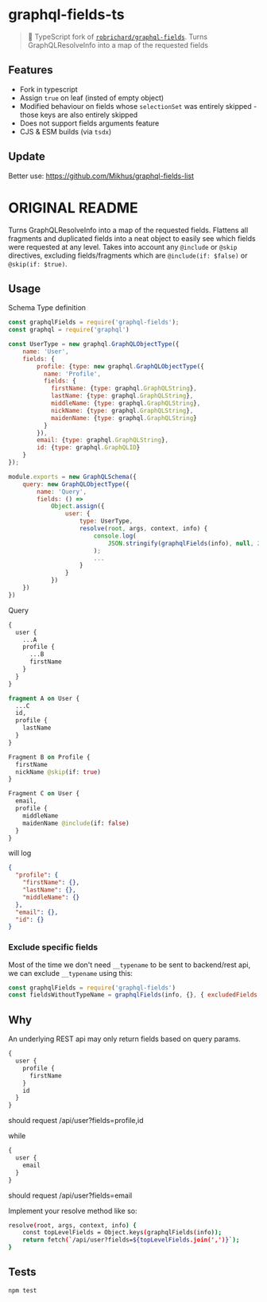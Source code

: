 # graphql-fields-ts

> 🍴 TypeScript fork of [`robrichard/graphql-fields`](https://github.com/robrichard/graphql-fields). Turns GraphQLResolveInfo into a map of the requested fields

## Features

- Fork in typescript
- Assign `true` on leaf (insted of empty object)
- Modified behaviour on fields whose `selectionSet` was entirely skipped - those keys are also entirely skipped
- Does not support fields arguments feature
- CJS & ESM builds (via `tsdx`)

## Update

Better use: https://github.com/Mikhus/graphql-fields-list


# ORIGINAL README

Turns GraphQLResolveInfo into a map of the requested fields. Flattens all fragments and duplicated fields into a neat object to easily see which fields were requested at any level. Takes into account any `@include` or `@skip` directives, excluding fields/fragments which are `@include(if: $false)` or `@skip(if: $true)`.

## Usage

Schema Type definition

```javascript
const graphqlFields = require('graphql-fields');
const graphql = require('graphql')

const UserType = new graphql.GraphQLObjectType({
    name: 'User',
    fields: {
        profile: {type: new graphql.GraphQLObjectType({
          name: 'Profile',
          fields: {
            firstName: {type: graphql.GraphQLString},
            lastName: {type: graphql.GraphQLString},
            middleName: {type: graphql.GraphQLString},
            nickName: {type: graphql.GraphQLString},
            maidenName: {type: graphql.GraphQLString}
          }
        }),
        email: {type: graphql.GraphQLString},
        id: {type: graphql.GraphQLID}
    }
});

module.exports = new GraphQLSchema({
    query: new GraphQLObjectType({
        name: 'Query',
        fields: () =>
            Object.assign({
                user: {
                    type: UserType,
                    resolve(root, args, context, info) {
                        console.log(
                            JSON.stringify(graphqlFields(info), null, 2)
                        );
                        ...
                    }
                }
            })
    })
})
````

Query

```graphql
{
  user {
    ...A
    profile {
      ...B
      firstName
    }
  }
}

fragment A on User {
  ...C
  id,
  profile {
    lastName
  }
}

Fragment B on Profile {
  firstName
  nickName @skip(if: true)
}

Fragment C on User {
  email,
  profile {
    middleName
    maidenName @include(if: false)
  }
}
```

will log

```json
{
  "profile": {
    "firstName": {},
    "lastName": {},
    "middleName": {}
  },
  "email": {},
  "id": {}
}
```

### Exclude specific fields

Most of the time we don't need `__typename` to be sent to backend/rest api, we can exclude `__typename` using this:

```javascript
const graphqlFields = require('graphql-fields')
const fieldsWithoutTypeName = graphqlFields(info, {}, { excludedFields: ['__typename'] })
```

## Why

An underlying REST api may only return fields based on query params.

```graphql
{
  user {
    profile {
      firstName
    }
    id
  }
}
```

should request /api/user?fields=profile,id

while

```graphql
{
  user {
    email
  }
}
```

should request /api/user?fields=email

Implement your resolve method like so:

```sh
resolve(root, args, context, info) {
    const topLevelFields = Object.keys(graphqlFields(info));
    return fetch(`/api/user?fields=${topLevelFields.join(',')}`);
}
```

## Tests

```sh
npm test
```
